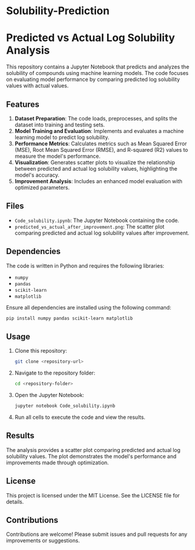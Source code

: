 # Solubility-Prediction
# Predicted vs Actual Log Solubility Analysis

This repository contains a Jupyter Notebook that predicts and analyzes the solubility of compounds using machine learning models. The code focuses on evaluating model performance by comparing predicted log solubility values with actual values.

## Features

1. **Dataset Preparation**: The code loads, preprocesses, and splits the dataset into training and testing sets.
2. **Model Training and Evaluation**: Implements and evaluates a machine learning model to predict log solubility.
3. **Performance Metrics**: Calculates metrics such as Mean Squared Error (MSE), Root Mean Squared Error (RMSE), and R-squared (R2) values to measure the model's performance.
4. **Visualization**: Generates scatter plots to visualize the relationship between predicted and actual log solubility values, highlighting the model's accuracy.
5. **Improvement Analysis**: Includes an enhanced model evaluation with optimized parameters.

## Files

- `Code_solubility.ipynb`: The Jupyter Notebook containing the code.
- `predicted_vs_actual_after_improvement.png`: The scatter plot comparing predicted and actual log solubility values after improvement.

## Dependencies

The code is written in Python and requires the following libraries:

- `numpy`
- `pandas`
- `scikit-learn`
- `matplotlib`

Ensure all dependencies are installed using the following command:

```bash
pip install numpy pandas scikit-learn matplotlib
```

## Usage

1. Clone this repository:

   ```bash
   git clone <repository-url>
   ```

2. Navigate to the repository folder:

   ```bash
   cd <repository-folder>
   ```

3. Open the Jupyter Notebook:

   ```bash
   jupyter notebook Code_solubility.ipynb
   ```

4. Run all cells to execute the code and view the results.

## Results

The analysis provides a scatter plot comparing predicted and actual log solubility values. The plot demonstrates the model's performance and improvements made through optimization.

## License

This project is licensed under the MIT License. See the LICENSE file for details.

## Contributions

Contributions are welcome! Please submit issues and pull requests for any improvements or suggestions.

